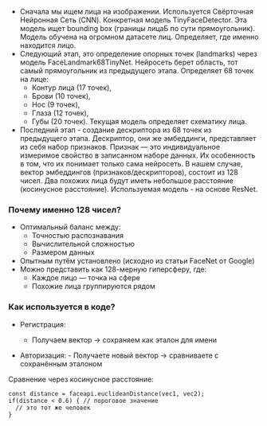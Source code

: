 - Сначала мы ищем лица на изображении. Используется Свёрточная Нейронная Сеть (CNN). Конкретная модель TinyFaceDetector. Эта модель ищет bounding box (границы лицаБ по сути прямоугольник). Модель обучена на огромном датасете лиц. Определяет, где именно находится лицо.
- Следующий этап, это определение опорных точек (landmarks) через модель FaceLandmark68TinyNet. Нейросеть берет область, тот самый прямоугольник из предыдущего этапа. Определяет 68 точек на лице:
  - Контур лица (17 точек),
  - Брови (10 точек),
  - Нос (9 точек),
  - Глаза (12 точек),
  - Губы (20 точек).
    Текущая модель определяет схематику лица.
- Последний этап - создание дескриптора из 68 точек из предыдущего этапа. Дескриптор, они же эмбеддинги, представляет из себя набор признаков. Признак — это индивидуальное измеримое свойство в записанном наборе данных. Их особенность в том, что их понимает только сама нейросеть. В нашем случае, вектор эмбеддингов (признаков/дескрипторов), состоит из 128 чисел. Два похожих лица будут иметь небольшое расстояние (косинусное расстояние). Используемая модель - на основе ResNet.

### Почему именно 128 чисел?

- Оптимальный баланс между:
  - Точностью распознавания
  - Вычислительной сложностью
  - Размером данных
- Опытным путём установлено (исходно из статьи FaceNet от Google)
- Можно представить как 128-мерную гиперсферу, где:
  - Каждое лицо — точка на сфере
  - Похожие лица группируются рядом

### Как используется в коде?

- Регистрация:

  - Получаем вектор → сохраняем как эталон для имени

- Авторизация: - Получаете новый вектор → сравниваете с сохранённым эталоном

Сравнение через косинусное расстояние:

```
const distance = faceapi.euclideanDistance(vec1, vec2);
if(distance < 0.6) { // пороговое значение
  // это тот же человек
}
```
